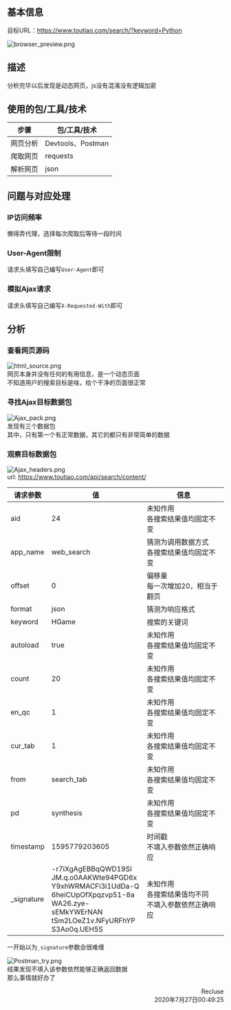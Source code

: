 ## 基本信息  
目标URL：https://www.toutiao.com/search/?keyword=Python  
<!-- ![](./info_res/browser_preview.png)   -->
![browser_preview.png](https://i.loli.net/2020/08/18/AS1FxdOrha4utL5.png)  

## 描述  
分析完毕以后发现是动态网页，js没有混淆没有逻辑加密  

## 使用的包/工具/技术  
|步骤|包/工具/技术|
|--|--|
|网页分析|Devtools、Postman|
|爬取网页|requests|
|解析网页|json|

## 问题与对应处理  
### IP访问频率  
懒得弄代理，选择每次爬取后等待一段时间  
### User-Agent限制  
请求头填写自己编写`User-Agent`即可  
### 模拟Ajax请求  
请求头填写自己编写`X-Requested-With`即可  

## 分析  

### 查看网页源码  
<!-- ![](./info_res/html_source.png)   -->
![html_source.png](https://i.loli.net/2020/08/18/Jx79VObqZNuFBLi.png)  
网页本身并没有任何的有用信息，是一个动态页面  
不知道用户的搜索目标是啥，给个干净的页面很正常  

### 寻找Ajax目标数据包  
<!-- ![](./info_res/Ajax_pack.png)   -->
![Ajax_pack.png](https://i.loli.net/2020/08/18/4ozvgs2XYITK6AM.png)  
发现有三个数据包  
其中，只有第一个有正常数据，其它的都只有非常简单的数据  

### 观察目标数据包  
<!-- ![](./info_res/Ajax_headers.png )   -->
![Ajax_headers.png](https://i.loli.net/2020/08/18/9zfB8Ed4t5RsUHo.png)  
url: https://www.toutiao.com/api/search/content/

|请求参数|值|信息|
|--|--|--|
|aid|24|未知作用<br>各搜索结果值均固定不变|
|app_name|web_search|猜测为调用数据方式<br>各搜索结果值均固定不变|
|offset|0|偏移量<br>每一次增加20，相当于翻页|
|format|json|猜测为响应格式|
|keyword|HGame|搜索的关键词|
|autoload|true|未知作用<br>各搜索结果值均固定不变|
|count|20|未知作用<br>各搜索结果值均固定不变|
|en_qc|1|未知作用<br>各搜索结果值均固定不变|
|cur_tab|1|未知作用<br>各搜索结果值均固定不变|
|from|search_tab|未知作用<br>各搜索结果值均固定不变|
|pd|synthesis|未知作用<br>各搜索结果值均固定不变|
|timestamp|1595779203605|时间戳<br>不填入参数依然正确响应|
|_signature|-r7iXgAgEBBqQWD19SI<br>JM.q.o0AAKWte94PGD6x<br>Y9xhWRMACFi3i1UdDa-Q<br>6heiCUpOfXpqzvp51-8a<br>WA26.zye-sEMkYWErNAN<br>tSm2LOeZ1v.NFyURFhYP<br>S3Ao0q.UEH5S|未知作用<br>各搜索结果值均不同<br>不填入参数依然正确响应|

一开始以为`_signature`参数会很难缠
<!-- ![](./info_res/Postman_try.png) -->
![Postman_try.png](https://i.loli.net/2020/08/18/l5HLfPZWzb2opsT.png)  
结果发现不填入该参数依然能够正确返回数据  
那么事情就好办了  


<p style="text-align:right">Recluse<br>2020年7月27日00:49:25 </p>